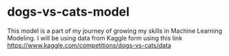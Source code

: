 # dogs-vs-cats-model
This model is a part of my journey of growing my skills in Machine Learning Modeling. I will be using data from Kaggle form using this link https://www.kaggle.com/competitions/dogs-vs-cats/data